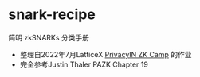 # snark-recipe
简明 zkSNARKs 分类手册

- 整理自2022年7月LatticeX [PrivacyIN ZK Camp](https://latticex.foundation/research/allCourses) 的作业
- 完全参考Justin Thaler PAZK Chapter 19
